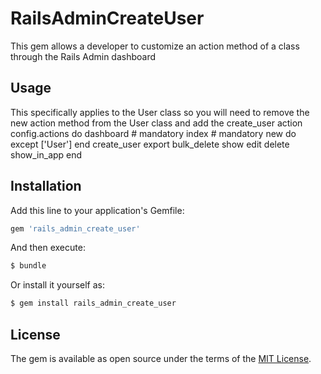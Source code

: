 # RailsAdminCreateUser
This gem allows a developer to customize an action method of a class through
the Rails Admin dashboard

## Usage
This specifically applies to the User class so you will need to remove the
new action method from the User class and add the create_user action
config.actions do
    dashboard                     # mandatory
    index                         # mandatory
    new do
      except ['User']
    end
    create_user
    export
    bulk_delete
    show
    edit
    delete
    show_in_app
  end

## Installation
Add this line to your application's Gemfile:

```ruby
gem 'rails_admin_create_user'
```

And then execute:
```bash
$ bundle
```

Or install it yourself as:
```bash
$ gem install rails_admin_create_user
```

## License
The gem is available as open source under the terms of the [MIT License](http://opensource.org/licenses/MIT).
